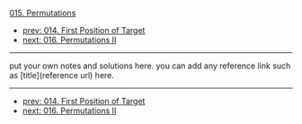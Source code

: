 [015. Permutations](http://www.lintcode.com/problem/permutations)

- [prev: 014. First Position of Target](014-first-position-of-target.md)
- [next: 016. Permutations II](016-permutations-ii.md)

---

put your own notes and solutions here.
you can add any reference link such as [title](reference url) here.

---

- [prev: 014. First Position of Target](014-first-position-of-target.md)
- [next: 016. Permutations II](016-permutations-ii.md)
